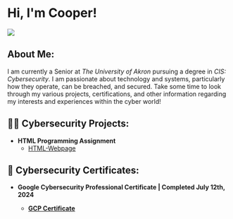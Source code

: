 <h1>Hi, I'm Cooper!<br/></h1>
<a href="https://img.shields.io/badge/LinkedIn-0A66C2?style=flat-square&logo=linkedin&logoColor=white"/><img src="https://www.linkedin.com/in/ctr21"/></a>

<h2>About Me:</h2>
I am currently a Senior at <i>The University of Akron</i> pursuing a degree in <i>CIS: Cybersecurity</i>. 
I am passionate about technology and systems, particularly how they operate, can be breached, and secured.
Take some time to look through my various projects, certifications, and other information regarding my interests and experiences within the cyber world!

<h2>👨‍💻 Cybersecurity Projects:</h2>

- <b>HTML Programming Assignment</b>
  - [HTML-Webpage](https://github.com/ctr-21/HTML-Webpage/tree/main)

<h2>💼 Cybersecurity Certificates:</h2>

- <b>Google Cybersecurity Professional Certificate | Completed July 12th, 2024
  - [GCP Certificate](https://github.com/ctr-21/Professional-Certificates)
